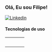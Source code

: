### Olá, Eu sou Filipe!

[![Linkedin](https://img.shields.io/badge/LinkedIn-0077B5?style=for-the-badge&logo=linkedin&logoColor=white)](https://www.linkedin.com/in/filipesantanadev/)

<!-- ![Filipe GitHub stats](https://github-readme-stats.vercel.app/api?username=FilipeSkmc&hide=contribs,prs) -->

#### Tecnologias de uso

<table>
    <tr>
      <td>
        <img alt="" src="https://img.shields.io/badge/HTML5-E34F26?style=for-the-badge&logo=html5&logoColor=white">
      </td>
      <td>
        <img alt="" src="https://img.shields.io/badge/CSS3-1572B6?style=for-the-badge&logo=css3&logoColor=white">
      </td>
      <td>
        <img alt="" src="https://img.shields.io/badge/JavaScript-F7DF1E?style=for-the-badge&logo=javascript&logoColor=black">
      </td>
      <td>
        <img alt="" src="https://img.shields.io/badge/TypeScript-007ACC?style=for-the-badge&logo=typescript&logoColor=white">
      </td>
    </tr>
    <tr>
      <td>
        <img alt="" src="https://img.shields.io/badge/React-20232A?style=for-the-badge&logo=react&logoColor=61DAFB">
      </td>
      <td>
        <img alt="" src="https://img.shields.io/badge/Redux-593D88?style=for-the-badge&logo=redux&logoColor=white">
      </td>
      <td>
        <img alt="" src="https://img.shields.io/badge/React_Router-CA4245?style=for-the-badge&logo=react-router&logoColor=white">
      </td>
      <td>
        <img alt="" src="https://img.shields.io/badge/Node.js-43853D?style=for-the-badge&logo=node.js&logoColor=white">
      </td>
    </tr>
    <tr>
      <td>
        <img alt="" src="https://img.shields.io/badge/Express.js-404D59?style=for-the-badge">
      </td>
      <td>
        <img alt="" src="https://img.shields.io/badge/Bootstrap-563D7C?style=for-the-badge&logo=bootstrap&logoColor=white">
      </td>
      <td>
        <img alt="" src="https://img.shields.io/badge/styled--components-DB7093?style=for-the-badge&logo=styled-components&logoColor=white">
      </td>
      <td>
        <img alt="" src="https://img.shields.io/badge/PHP-777BB4?style=for-the-badge&logo=php&logoColor=white">
      </td>
    </tr>
    <tr>
      <td>
        <img alt="" src="https://img.shields.io/badge/Laravel-FF2D20?style=for-the-badge&logo=laravel&logoColor=white">
      </td>
      <td>
        <img alt="" src="https://img.shields.io/badge/MySQL-00000F?style=for-the-badge&logo=mysql&logoColor=white">
      </td>
      <td>
        <img alt="" src="https://img.shields.io/badge/MongoDB-4EA94B?style=for-the-badge&logo=mongodb&logoColor=white">
      </td>
      <td>
        <img alt="" src="https://img.shields.io/badge/SQLite-07405E?style=for-the-badge&logo=sqlite&logoColor=white">
      </td>
    </tr>
    <tr>
      <td>
        <img alt="" src="https://img.shields.io/badge/Jest-323330?style=for-the-badge&logo=Jest&logoColor=white">
      </td>
      <td>
        <img alt="" src="https://img.shields.io/badge/testing%20library-323330?style=for-the-badge&logo=testing-library&logoColor=red">
      </td>
      <td>
        <img alt="" src="https://img.shields.io/badge/Salesforce-00A1E0?style=for-the-badge&logo=Salesforce&logoColor=white">
      </td>
      <td>
        <img alt="" src="https://img.shields.io/badge/GitHub-100000?style=for-the-badge&logo=github&logoColor=white">
      </td>
    </tr>
  </table>
